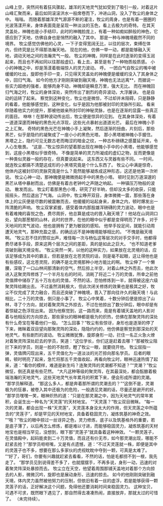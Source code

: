 山峰上空，突然间有着狂风骤起，雄浑的天地灵气犹如受到了吸引一般，对着这片山峰汇聚而来，最后如同滚滚洪水一般席卷而下，冲进山洞，没入了牧尘的身体之中。
嗡嗡。
而随着那雄浑灵气源源不断的灌注，牧尘的周身，也是有着一圈圈的光波荡漾开来，身体表面竟是呈现一种淡淡的玉色，看上去极为的奇特。
在其天灵盖处，神魄也是小手结印，此时的神魄脸庞上，有着一种如痴如醉般的神色，它感应到了天地，仿佛自身也是悄然的融入了其中。
那是一种与神魄境截然不同的境界。
牧尘感觉仿佛他的心灵，一下子变得宽阔无比，以往的层次，束缚在体内，但终究是比不得那浩瀚天地。
现在的他，仿佛一举一动，都是能够融入天地，调动天地之间的浩瀚灵气一般。
牧尘的神魄，同样是在此时逐渐的变得玉润起来，而且也不再如同以往那般虚幻，看上去，甚至是有了一种物质般质感。
小小的神魄之中，却是荡漾着极端惊人的灵力波动。
呼。
一团白气自牧尘的嘴中被缓缓的吐出，旋即他手印一变，只见得天灵盖处的神魄便是缓缓的没入了其身体之中，回归气海。
如今的他方才刚刚突破到融天境，神魄也无法远离**，而据说一些实力超绝的强者，能够肉身不动，神魄却是瞬息万里，强大无比。
而在神魄回归气海之时，牧尘的身体深处，突然传出了剧烈的奇异波动，大浮屠诀。
也是自动的运转了起来。
察觉到这种变化，牧尘也是微惊，不过却并未阻碍，只是静静的看着，他能够感觉到，这种变化，似乎是因为他那被封印的灵脉所引起。
看来伴随着他实力的提升，那被他娘亲所封印的神秘灵脉，也是在逐渐的显露一些真正的面目。
咻咻！在那种波动传出后，牧尘便是惊异的见到。
在其身体深处，有着一道道深邃而神秘的黑色光点浮现，这些光点暴射出道道光芒。
最后在神魄小手之上汇聚。
奇特的黑色光芒在神魄小手上凝聚，然后逐渐的扭曲，片刻后，那些黑芒，似乎是隐约的凝聚成了一座小小的黑色光塔。
那小黑塔被神魄小手握住。
黑塔之上，隐约可见无数古老而晦涩的暗金之纹，一种古朴磅礴之感蔓延开来，令人心生敬畏。
“这是...”牧尘惊异的望着那出现在神魄小手中的小黑塔，他能够感觉到，这座小黑塔似乎很奇特。
不像是简单的灵力所凝成的虚幻之物，反而更像是一种类似灵器一般的存在，但真要说起来。
这东西又与灵器有些不同。
一时间，就连牧尘都搞不清楚这成形的小黑塔究竟是个什么东西了。
牧尘心中满是惊奇，他体内这被封印的灵脉究竟是什么？竟然能够凝炼成这种形态，这还是他第一次听说。
牧尘心神一动，那神魄便是微微扬起手中的黑色小塔。
顿时见到万道深邃的黑芒从塔中暴射而出，仿佛是有着古老钟吟之声随之响起。
一种镇压万物般的波动。
散发而出。
牧尘盯着那黑色小塔，研究了好半晌，但却没太多的收获，只能摇摇头，然后退出了气海。
山洞中，牧尘睁开双目，身体微微一震，那些落在身体上的尘灰便是尽数的被震散而去，他缓缓的站起身来，身体之内，顿时爆发出一阵清脆的声响。
牧尘双掌紧握，感受着体内那股雄浑磅礴的灵力波动，眼中也是有着难掩的喜悦之色，费尽周折，他总算是成功的晋入融天境了！他站在山洞洞口处，望向那葱郁的山林，此时的世界，在他的眼中似乎都是变得明亮了许多，对于天地间的灵气波动，他也是拥有了更为敏锐的感知。
他举手投足间，就能引动周遭天地灵气，那种充盈之感，的确远远不是神魄境能够相比的。
“不愧是融天境啊。
”牧尘忍不住的赞叹出声，难怪每一次与杨弘这等层次的对手交手时，他都得费尽诸多手段，原来这两个层次之间的差距，真的是如此之巨大。
“也不知道老爹突破到融天境没有。
”牧尘突然一笑，以他的这种实力，如果放在北灵境的话，应该足够成为其中的霸主，但若是放在北苍灵院的话，则是毫不起眼，这让得他也是有些感叹，这北苍灵院，的确不是北灵境那种小地方能比的啊。
牧尘伸了一个懒腰，深吸了一口山林间那清新的空气，然后掠上半空，对着山林之外而去，他此次进入这聚灵阵修炼了一个半月左右的时间，消耗了将近二十万的灵值，所幸之前他灵值牌中储存了五十万左右的灵值，不然的话，恐怕修炼到一半，就得被这座六级聚灵阵给踢出去。
不过虽然消耗极大，但此次闭关修炼的效果也是极其之好，牧尘不仅完成了灵力融合，而且还突破了神魄境，晋入了那向往许久的融天境！与此相比，二十万的灵值，倒只是小事了。
牧尘心中笑着，十数分钟后便是掠出了山林，寻了个方向，就对着聚灵阵之外掠去，不过在他掠出了数分钟后，眼中却是有着惊疑之色浮现出来。
因为他察觉到，这一路而来，竟是有着铺天盖地的人影对着与他相反的方向掠去，那些家伙的眼神都是极为的炽热，仿佛在那聚灵阵的深处有什么奇宝在等着他们一般。
“怎么回事？”牧尘有些惊讶，身形也是逐渐的停了下来，微眯着双目望向那聚灵阵的深处，隐隐约约的，他仿佛是察觉到那深处的天地灵气，有些剧烈的波动。
牧尘微微犹豫，旋即身形一动，拦住一名正火急火燎对着聚灵阵深处赶去的学员，笑道：“这位学长，你们这是赶着去哪？”那被牧尘阻拦下来的学员，则是一脸的不耐烦，瞪了牧尘一眼，就要绕开他。
牧尘屈指一弹，灵值牌闪现出来，五千灵值化为一道淡淡的光芒掠向那名学员。
后者的眼睛，顿时明亮了起来，急忙将那五千灵值收起，再看向牧尘时，眼神迅速热情了起来，道：“看你的模样，难道是新生吗？连聚灵阵的灵潮都不知道？”“灵潮？”牧尘微怔，倒还真是有些茫然。
“大凡这种等级的聚灵阵，在其最深处，都会酝酿着极端浩瀚的天地灵气，这些天地灵气长年累月的积累下来，便会形成所谓的灵潮。
”那学员解释道。
“那这么多人，都是奔着那所谓的灵潮去的？”“这倒不是，灵潮极为的狂暴，被卷入其中还极为的危险，一般遇见灵潮的话，尽量还是避开的好。
”那学员嘿嘿一笑，眼神炽热的道：“只是在那灵潮之中，因为天地灵气的常年累积，会诞生出一种名为“天灵莲”的天材地宝。
”“天灵莲？”牧尘双目微眯。
“每一次的灵潮，都会出现一株“天灵莲”，天灵莲本身没太大的作用，但天灵莲之中所蕴含的“灵莲子”，却是罕见的天材地宝，具备着稳固灵力，凝炼筑基的神奇之效。
”“哦？”牧尘的眼中掠过一丝讶异之色，灵力修炼，底子以及筑基格外的重要，若是底子薄了，以后再怎么修炼，都是难以寸进，而能够稳固灵力，凝炼筑基的天材地宝也是相当罕见，没想到，眼下那“灵莲子”就具备着这种神效。
“一颗灵莲子，在灵值殿中，起码能卖到二十万灵值，而且还有价无市，如今那灵潮出现，哪能不赶紧去抢？”那学员咂咂嘴，又是有点遗憾，道：“不过天灵莲就一株，即便是其中的灵莲子也不多，想要在那么多家伙的虎视眈眈中夺到一颗，可真是太难了。
”“好了，哥们，你要有兴趣就赶紧去看看，不然的话，怕是毛都捞不到一根，我先走了。
”那学员见到说得差不多了，也就摆摆手，不再多说，身形一动，迅速的对着聚灵阵深处暴掠而去。
牧尘立在天空，他望着周围那铺天盖地对着那个方向掠去的人影，微微沉吟，旋即也是展动身形，迅速的掠去。
如今的他刚刚突破到融天境，体内灵力虽然被他努力的压制，但依旧有着一丝的虚浮，若是能够获得一颗灵莲子的话，正好解决这个问题，免得他还要消耗时间来稳固灵力。
这种宝贝，可遇不可求，既然眼下遇见了，那自然得去凑凑热闹，直接放弃，那就太过的可惜了。
（未完待续）。
